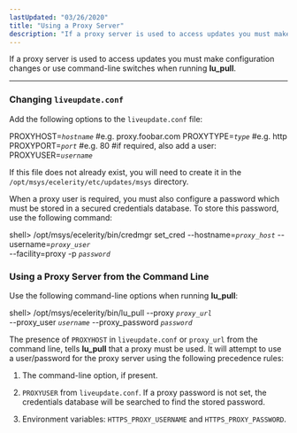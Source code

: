 ```yaml
---
lastUpdated: "03/26/2020"
title: "Using a Proxy Server"
description: "If a proxy server is used to access updates you must make configuration changes or use command line switches when running lu pull Add the following options to the liveupdate conf file If this file does not already exist you will need to create it in the opt msys ecelerity..."
---
```


If a proxy server is used to access updates you must make configuration changes or use command-line switches when running **lu_pull**.

---
### <a name="ad.adaptive.automated.proxy.config"></a> Changing `liveupdate.conf`

Add the following options to the `liveupdate.conf` file:

PROXYHOST=*`hostname`*  #e.g. proxy.foobar.com
PROXYTYPE=*`type`* #e.g. http
PROXYPORT=*`port`* #e.g. 80
#if required, also add a user:
PROXYUSER=*`username`*

If this file does not already exist, you will need to create it in the `/opt/msys/ecelerity/etc/updates/msys` directory.

When a proxy user is required, you must also configure a password which must be stored in a secured credentials database. To store this password, use the following command:

shell> /opt/msys/ecelerity/bin/credmgr set_cred --hostname=*`proxy_host`* --username=*`proxy_user`* \
  --facility=proxy -p *`password`*
### <a name="ad.adaptive.automated.proxy.command.line"></a> Using a Proxy Server from the Command Line

Use the following command-line options when running **lu_pull**:

shell> /opt/msys/ecelerity/bin/lu_pull --proxy *`proxy_url`* \
  --proxy_user *`username`* --proxy_password *`password`*

The presence of `PROXYHOST` in `liveupdate.conf` or `proxy_url` from the command line, tells **lu_pull** that a proxy must be used. It will attempt to use a user/password for the proxy server using the following precedence rules:

1.  The command-line option, if present.

2.  `PROXYUSER` from `liveupdate.conf`. If a proxy password is not set, the credentials database will be searched to find the stored password.

3.  Environment variables: `HTTPS_PROXY_USERNAME` and `HTTPS_PROXY_PASSWORD`.